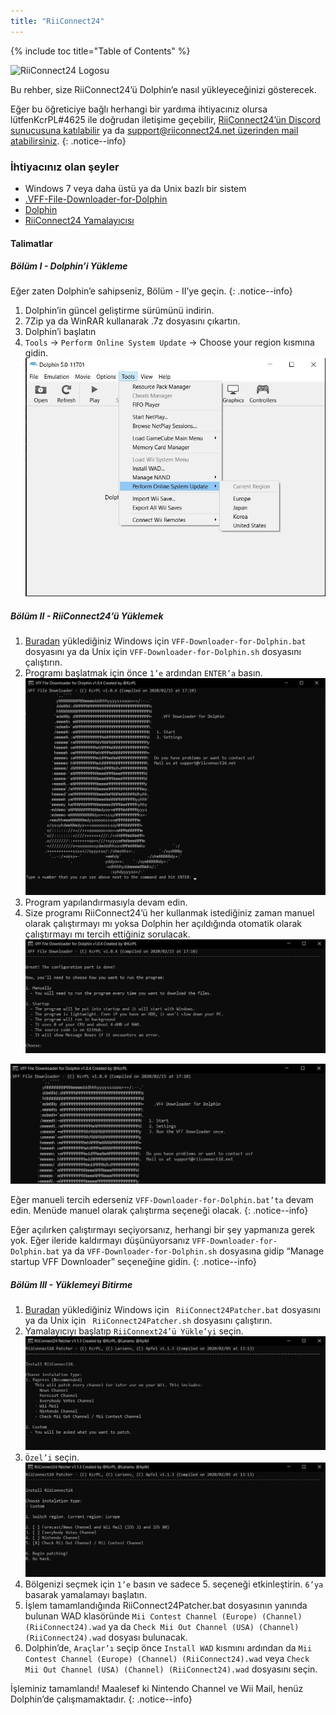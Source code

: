 ```yaml
---
title: "RiiConnect24"
---
```


{% include toc title="Table of Contents" %}

![RiiConnect24 Logosu](/images/WiiRC24Logo.jpg)

Bu rehber, size RiiConnect24’ü Dolphin’e nasıl yükleyeceğinizi gösterecek.

Eğer bu öğreticiye bağlı herhangi bir yardıma ihtiyacınız olursa lütfenKcrPL#4625 ile doğrudan iletişime geçebilir, [RiiConnect24’ün Discord sunucusuna katılabilir](https://discord.gg/rc24) ya da [support@riiconnect24.net üzerinden mail atabilirsiniz](mailto:support@riiconnect24.net).
{: .notice--info}

### İhtiyacınız olan şeyler
* Windows 7 veya daha üstü ya da Unix bazlı bir sistem
* [.VFF-File-Downloader-for-Dolphin](https://github.com/RiiConnect24/.VFF-File-Downloader-for-Dolphin/releases)
* [Dolphin](https://dolphin-emu.org/download/)
* [RiiConnect24 Yamalayıcısı](https://github.com/RiiConnect24/RiiConnect24-Patcher/releases)

#### Talimatlar

##### Bölüm I - Dolphin’i Yükleme

Eğer zaten Dolphin’e sahipseniz, Bölüm - II’ye geçin.
{: .notice--info}

1. Dolphin’in güncel geliştirme sürümünü indirin.
2. 7Zip ya da WinRAR kullanarak .7z dosyasını çıkartın.
3. Dolphin’i başlatın
4. `Tools` -> `Perform Online System Update` -> Choose your region kısmına gidin. ![Çevrimiçi Sistem Güncellemesi Gerçekleştirme](/images/Dolphin_RC24/1.jpg)

##### Bölüm II - RiiConnect24’ü Yüklemek

1. [Buradan](https://github.com/RiiConnect24/.VFF-File-Downloader-for-Dolphin/releases) yüklediğiniz Windows için `VFF-Downloader-for-Dolphin.bat` dosyasını ya da Unix için `VFF-Downloader-for-Dolphin.sh` dosyasını çalıştırın.
2. Programı başlatmak için önce `1’e` ardından `ENTER’a` basın. ![Ana Menü](/images/Dolphin_RC24/2.jpg)
3. Program yapılandırmasıyla devam edin.
4. Size programı RiiConnect24’ü her kullanmak istediğiniz zaman manuel olarak çalıştırmayı mı yoksa Dolphin her açıldığında otomatik olarak çalıştırmayı mı tercih ettiğiniz sorulacak. ![Programı nasıl önyükleyeceğinizi seçin](/images/Dolphin_RC24/3.jpg)

![Bir kere çalıştırın](/images/Dolphin_RC24/4.jpg)

Eğer manueli tercih ederseniz `VFF-Downloader-for-Dolphin.bat’ta` devam edin. Menüde manuel olarak çalıştırma seçeneği olacak.
{: .notice--info}

Eğer açılırken çalıştırmayı seçiyorsanız, herhangi bir şey yapmanıza gerek yok. Eğer ileride kaldırmayı düşünüyorsanız `VFF-Downloader-for-Dolphin.bat` ya da `VFF-Downloader-for-Dolphin.sh` dosyasına gidip “Manage startup VFF Downloader” seçeneğine gidin.
{: .notice--info}

##### Bölüm III - Yüklemeyi Bitirme

1. [Buradan](https://github.com/RiiConnect24/RiiConnect24-Patcher/releases) yüklediğiniz Windows için ` RiiConnect24Patcher.bat` dosyasını ya da Unix için ` RiiConnect24Patcher.sh` dosyasını çalıştırın.
2. Yamalayıcıyı başlatıp `RiiConnext24’ü Yükle’yi` seçin. ![Özeli Seçin](/images/Dolphin_RC24/5.jpg)
3. `Özel’i` seçin. ![Check Mii Out Channel’ı Seçin](/images/Dolphin_RC24/6.jpg)
4. Bölgenizi seçmek için `1’e` basın ve sadece 5. seçeneği etkinleştirin. `6’ya` basarak yamalamayı başlatın.
5. İşlem tamamlandığında RiiConnect24Patcher.bat dosyasının yanında bulunan WAD klasöründe `Mii Contest Channel (Europe) (Channel) (RiiConnect24).wad` ya da `Check Mii Out Channel (USA) (Channel) (RiiConnect24).wad` dosyası bulunacak.
6. Dolphin’de, `Araçlar’ı` seçip önce `Install WAD` kısmını ardından da `Mii Contest Channel (Europe) (Channel) (RiiConnect24).wad` veya `Check Mii Out Channel (USA) (Channel) (RiiConnect24).wad` dosyasını seçin.

İşleminiz tamamlandı! Maalesef ki Nintendo Channel ve Wii Mail, henüz Dolphin’de çalışmamaktadır.
{: .notice--info}
